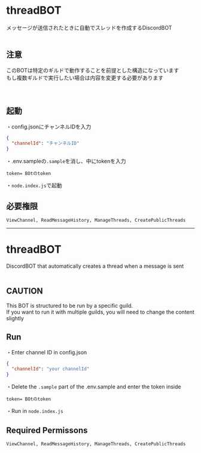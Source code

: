 # threadBOT
メッセージが送信されたときに自動でスレッドを作成するDiscordBOT
<br><br>
## 注意
このBOTは特定のギルドで動作することを前提とした構造になっています<br>
もし複数ギルドで実行したい場合は内容を変更する必要があります<br><br>
<br>
## 起動
・config.jsonにチャンネルIDを入力
```json
{
  "channelId": "チャンネルID"
}
```
・.env.sampleの`.sample`を消し、中にtokenを入力
```
token= BOtのtoken
```
・`node.index.js`で起動
## 必要権限
```
ViewChannel, ReadMessageHistory, ManageThreads, CreatePublicThreads
```
- - - - - - - - - - - - - - - - - - - - - - - - - - - - - - - - - - - - - - - - - - - - -
# threadBOT
DiscordBOT that automatically creates a thread when a message is sent
<br><br>
## CAUTION
This BOT is structured to be run by a specific guild.<br>
If you want to run it with multiple guilds, you will need to change the content slightly
<br>
## Run
・Enter channel ID in config.json
```json
{
  "channelId": "your channelId"
}
```
・Delete the `.sample` part of the .env.sample and enter the token inside
```
token= BOtのtoken
```
・Run in `node.index.js`
## Required Permissons
```
ViewChannel, ReadMessageHistory, ManageThreads, CreatePublicThreads
```
